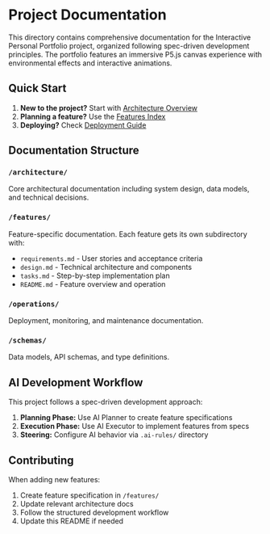 # Project Documentation

This directory contains comprehensive documentation for the Interactive Personal Portfolio project, organized following spec-driven development principles. The portfolio features an immersive P5.js canvas experience with environmental effects and interactive animations.

## Quick Start

1. **New to the project?** Start with [Architecture Overview](./architecture/README.md)
2. **Planning a feature?** Use the [Features Index](./features/README.md)
3. **Deploying?** Check [Deployment Guide](./operations/deployment.md)

## Documentation Structure

### `/architecture/`
Core architectural documentation including system design, data models, and technical decisions.

### `/features/`
Feature-specific documentation. Each feature gets its own subdirectory with:
- `requirements.md` - User stories and acceptance criteria
- `design.md` - Technical architecture and components  
- `tasks.md` - Step-by-step implementation plan
- `README.md` - Feature overview and operation

### `/operations/`
Deployment, monitoring, and maintenance documentation.

### `/schemas/`
Data models, API schemas, and type definitions.

## AI Development Workflow

This project follows a spec-driven development approach:

1. **Planning Phase:** Use AI Planner to create feature specifications
2. **Execution Phase:** Use AI Executor to implement features from specs
3. **Steering:** Configure AI behavior via `.ai-rules/` directory

## Contributing

When adding new features:
1. Create feature specification in `/features/`
2. Update relevant architecture docs
3. Follow the structured development workflow
4. Update this README if needed

